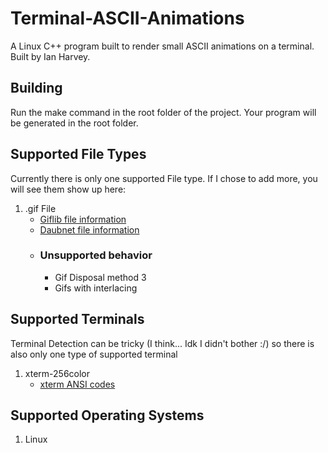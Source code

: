 # Terminal-ASCII-Animations
A Linux C++ program built to render small ASCII animations on a terminal.
Built by Ian Harvey.

## Building
Run the make command in the root folder of the project. Your program will be generated in the root folder.

## Supported File Types
Currently there is only one supported File type. If I chose to add more, you will see them show up here:
1. .gif File
   - [Giflib file information](https://giflib.sourceforge.net/whatsinagif/bits_and_bytes.html)
   - [Daubnet file information](https://www.daubnet.com/en/file-format-gif)
   - ### Unsupported behavior
     - Gif Disposal method 3
     - Gifs with interlacing

## Supported Terminals
Terminal Detection can be tricky (I think... Idk I didn't bother :/) so there is also only one type of supported terminal
1. xterm-256color
   - [xterm ANSI codes](https://www.ditig.com/256-colors-cheat-sheet)

## Supported Operating Systems
1. Linux